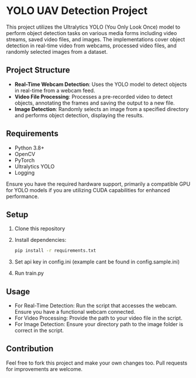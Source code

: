 # YOLO UAV Detection Project

This project utilizes the Ultralytics YOLO (You Only Look Once) model to perform object detection tasks on various media forms including video streams, saved video files, and images. The implementations cover object detection in real-time video from webcams, processed video files, and randomly selected images from a dataset.

## Project Structure

- **Real-Time Webcam Detection**: Uses the YOLO model to detect objects in real-time from a webcam feed.
- **Video File Processing**: Processes a pre-recorded video to detect objects, annotating the frames and saving the output to a new file.
- **Image Detection**: Randomly selects an image from a specified directory and performs object detection, displaying the results.

## Requirements

- Python 3.8+
- OpenCV
- PyTorch
- Ultralytics YOLO
- Logging

Ensure you have the required hardware support, primarily a compatible GPU for YOLO models if you are utilizing CUDA capabilities for enhanced performance.

## Setup

1. Clone this repository
2. Install dependencies:

   ```bash
   pip install -r requirements.txt
   ```

3. Set api key in config.ini (example cant be found in config.sample.ini)
4. Run train.py

## Usage

- For Real-Time Detection: Run the script that accesses the webcam. Ensure you have a functional webcam connected.
- For Video Processing: Provide the path to your video file in the script.
- For Image Detection: Ensure your directory path to the image folder is correct in the script.

## Contribution

Feel free to fork this project and make your own changes too. Pull requests for improvements are welcome.
